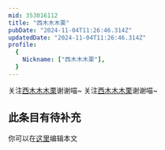 ```yaml
---
mid: 353016112
title: "西木木木栗"
pubDate: "2024-11-04T11:26:46.314Z"
updatedDate: "2024-11-04T11:26:46.314Z"
profile:
  {
    Nickname: ["西木木木栗"],
  }
---
```


关注[西木木木栗](https://space.bilibili.com/353016112)谢谢喵~ 关注[西木木木栗](https://space.bilibili.com/353016112)谢谢喵~

## 此条目有待补充
你可以在[这里](https://github.com/Yuhanawa/VTuber.ICU-Content/edit/master/v/西木木木栗/index.md)编辑本文
